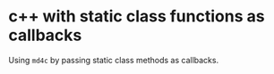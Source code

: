 # c++ with static class functions as callbacks

Using `md4c` by passing static class methods as callbacks.
